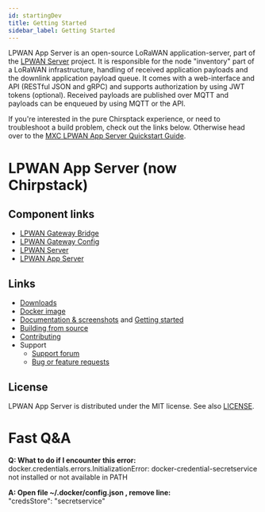 ```yaml
---
id: startingDev
title: Getting Started
sidebar_label: Getting Started
---
```



LPWAN App Server is an open-source LoRaWAN application-server, part of the
[LPWAN Server](https://www.loraserver.io/) project. It is responsible
for the node "inventory" part of a LoRaWAN infrastructure, handling of received
application payloads and the downlink application payload queue. It comes
with a web-interface and API (RESTful JSON and gRPC) and supports authorization
by using JWT tokens (optional). Received payloads are published over MQTT
and payloads can be enqueued by using MQTT or the API.

If you're interested in the pure Chirsptack experience, or need to troubleshoot a build problem, check out the links below. Otherwise head over to the [MXC LPWAN App Server Quickstart Guide](https://wiki.mxc.org/quickstartDev).

# LPWAN App Server (now Chirpstack)

## Component links

* [LPWAN Gateway Bridge](https://www.loraserver.io/lora-gateway-bridge)
* [LPWAN Gateway Config](https://www.loraserver/lora-gateway-config)
* [LPWAN Server](https://www.loraserver.io/loraserver/)
* [LPWAN App Server](https://www.loraserver.io/lora-app-server/)

## Links

* [Downloads](https://www.loraserver.io/lora-app-server/overview/downloads/)
* [Docker image](https://hub.docker.com/r/loraserver/lora-app-server/)
* [Documentation & screenshots](https://www.loraserver.io/lora-app-server/) and [Getting started](https://www.loraserver.io/lora-app-server/getting-started/)
* [Building from source](https://www.loraserver.io/lora-app-server/community/source/)
* [Contributing](https://www.loraserver.io/lora-app-server/community/contribute/)
* Support
  * [Support forum](https://forum.loraserver.io)
  * [Bug or feature requests](https://github.com/mxc-foundation/lpwan-app-server/issues)

## License

LPWAN App Server is distributed under the MIT license. See also
[LICENSE](https://github.com/mxc-foundation/lpwan-app-server/blob/master/LICENSE).

# Fast Q&A
__Q: What to do if I encounter this error:__  
docker.credentials.errors.InitializationError: docker-credential-secretservice not installed or not available in PATH

__A: Open file ~/.docker/config.json , remove line:__  
"credsStore": "secretservice"